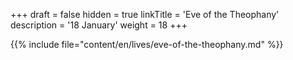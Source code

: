 +++
draft = false
hidden = true
linkTitle = 'Eve of the Theophany'
description = '18 January'
weight = 18
+++

{{% include file="content/en/lives/eve-of-the-theophany.md" %}}
